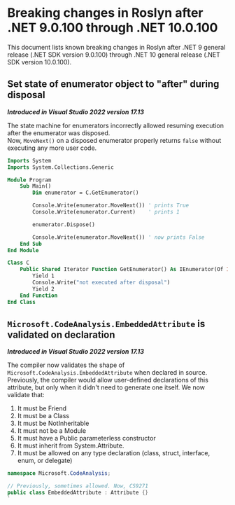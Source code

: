 # Breaking changes in Roslyn after .NET 9.0.100 through .NET 10.0.100

This document lists known breaking changes in Roslyn after .NET 9 general release (.NET SDK version 9.0.100) through .NET 10 general release (.NET SDK version 10.0.100).

## Set state of enumerator object to "after" during disposal

***Introduced in Visual Studio 2022 version 17.13***

The state machine for enumerators incorrectly allowed resuming execution after the enumerator was disposed.  
Now, `MoveNext()` on a disposed enumerator properly returns `false` without executing any more user code.

```vb
Imports System
Imports System.Collections.Generic

Module Program
    Sub Main()
        Dim enumerator = C.GetEnumerator()

        Console.Write(enumerator.MoveNext()) ' prints True
        Console.Write(enumerator.Current)    ' prints 1

        enumerator.Dispose()

        Console.Write(enumerator.MoveNext()) ' now prints False
    End Sub
End Module

Class C
    Public Shared Iterator Function GetEnumerator() As IEnumerator(Of Integer)
        Yield 1
        Console.Write("not executed after disposal")
        Yield 2
    End Function
End Class
```

## `Microsoft.CodeAnalysis.EmbeddedAttribute` is validated on declaration

***Introduced in Visual Studio 2022 version 17.13***

The compiler now validates the shape of `Microsoft.CodeAnalysis.EmbeddedAttribute` when declared in source. Previously, the compiler
would allow user-defined declarations of this attribute, but only when it didn't need to generate one itself. We now validate that:

1. It must be Friend
2. It must be a Class
3. It must be NotInheritable
4. It must not be a Module
5. It must have a Public parameterless constructor
6. It must inherit from System.Attribute.
7. It must be allowed on any type declaration (class, struct, interface, enum, or delegate)

```cs
namespace Microsoft.CodeAnalysis;

// Previously, sometimes allowed. Now, CS9271
public class EmbeddedAttribute : Attribute {}
`

